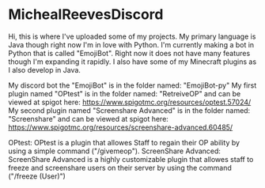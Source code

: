# MichealReevesDiscord
Hi, this is where I've uploaded some of my projects. My primary language is Java though right now I'm in love with Python. I'm currently making a bot in Python that is called "EmojiBot". Right now it does not have many features though I'm expanding it rapidly. I also have some of my Minecraft plugins as I also develop in Java.

My discord bot the "EmojiBot" is in the folder named: "EmojiBot-py"
My first plugin named "OPtest" is in the folder named: "RetreiveOP" and can be viewed at spigot here: https://www.spigotmc.org/resources/optest.57024/
My second plugin named "Screenshare Advanced" is in the folder named: "Screenshare" and can be viewed at spigot here: https://www.spigotmc.org/resources/screenshare-advanced.60485/

OPtest: OPtest is a plugin that allowes Staff to regain their OP ability by using a simple command ("/givemeop").
ScreenShare Advanced: ScreenShare Advanced is a highly customizable plugin that allowes staff to freeze and screenshare users on their server by using the command ("/freeze (User)")
